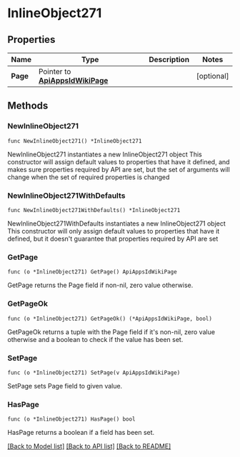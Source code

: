 # InlineObject271

## Properties

Name | Type | Description | Notes
------------ | ------------- | ------------- | -------------
**Page** | Pointer to [**ApiAppsIdWikiPage**](_api_apps__id__wiki_page.md) |  | [optional] 

## Methods

### NewInlineObject271

`func NewInlineObject271() *InlineObject271`

NewInlineObject271 instantiates a new InlineObject271 object
This constructor will assign default values to properties that have it defined,
and makes sure properties required by API are set, but the set of arguments
will change when the set of required properties is changed

### NewInlineObject271WithDefaults

`func NewInlineObject271WithDefaults() *InlineObject271`

NewInlineObject271WithDefaults instantiates a new InlineObject271 object
This constructor will only assign default values to properties that have it defined,
but it doesn't guarantee that properties required by API are set

### GetPage

`func (o *InlineObject271) GetPage() ApiAppsIdWikiPage`

GetPage returns the Page field if non-nil, zero value otherwise.

### GetPageOk

`func (o *InlineObject271) GetPageOk() (*ApiAppsIdWikiPage, bool)`

GetPageOk returns a tuple with the Page field if it's non-nil, zero value otherwise
and a boolean to check if the value has been set.

### SetPage

`func (o *InlineObject271) SetPage(v ApiAppsIdWikiPage)`

SetPage sets Page field to given value.

### HasPage

`func (o *InlineObject271) HasPage() bool`

HasPage returns a boolean if a field has been set.


[[Back to Model list]](../README.md#documentation-for-models) [[Back to API list]](../README.md#documentation-for-api-endpoints) [[Back to README]](../README.md)


